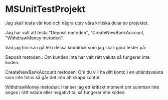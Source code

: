 # MSUnitTestProjekt

Jag skall testa vår kod och några utav våra kritiska delar av projektet.

Jag har valt att testa "Deposit metoden", "CreateNewBankAccount, "WithdrawMoney metoden".

Vad jag tror kan gå fel i dessa kodblock som jag skall göra tester på:

Deposit metoden :
Om kunden inte har valt rätt valuta så fungerar inte koden.

CreateNewBankAccount metoden:
Om du vill ha ditt konto i en utländsvaluta som inte finns så går det inte att skapa kontot.

WithdrawMoney metoden:
Här ser jag ett kritiskt moment om summan inte anges i rätt valuta eller negativt tal så fungerar inte koden.
